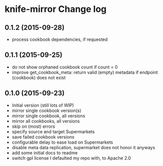 # knife-mirror Change log

## 0.1.2 (2015-09-28)

- process cookbook dependencies, if requested

## 0.1.1 (2015-09-25)

- do not show orphaned cookbook count if count = 0
- improve get_cookbook_meta: return valid (empty) metadata if endpoint (cookbook) does not exist

## 0.1.0 (2015-09-23)

- Initial version (still lots of WIP)
- mirror single cookbook version(s)
- mirror single cookbook, all versions
- mirror all cookbooks, all versions
- skip on (most) errors
- specify source and target Supermarkets
- save failed cookbook versions
- configurable delay to ease load on Supermarkets
- disable meta data replication, supermarket does not honor it anyways
- add some initial docs to readme
- switch gpl license I defaulted my repo with, to Apache 2.0
